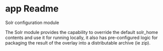 app Readme
===

Solr configuration module

The Solr module provides the capability to override the default solr_home contents and use it for running locally, it also has pre-configured logic for packaging the result of the overlay into a distributable archive (ie zip).
